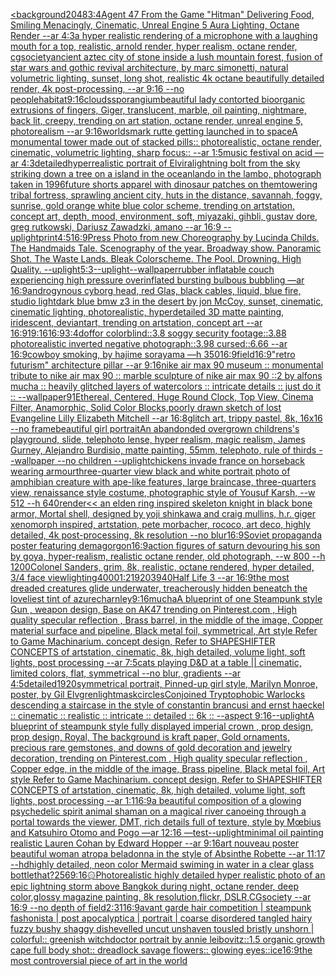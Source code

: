 [<background](https://www.ebank.nz/aiartgenerator?category=%3Cbackground)[2048](https://www.ebank.nz/aiartgenerator?category=2048)[3:4](https://www.ebank.nz/aiartgenerator?category=3%3A4)[Agent 47 From the Game "Hitman" Delivering Food, Smiling Menacingly, Cinematic, Unreal Engine 5 Aura Lighting, Octane Render --ar 4:3](https://www.ebank.nz/aiartgenerator?category=Agent%252047%2520From%2520the%2520Game%2520%22Hitman%22%2520Delivering%2520Food%2C%2520Smiling%2520Menacingly%2C%2520Cinematic%2C%2520Unreal%2520Engine%25205%2520Aura%2520Lighting%2C%2520Octane%2520Render%2520--ar%25204%3A3)[a hyper realistic rendering of a microphone with a laughing mouth for a top, realistic, arnold render, hyper realism, octane render, cgsociety](https://www.ebank.nz/aiartgenerator?category=a%2520hyper%2520realistic%2520rendering%2520of%2520a%2520microphone%2520with%2520a%2520laughing%2520mouth%2520for%2520a%2520top%2C%2520realistic%2C%2520arnold%2520render%2C%2520hyper%2520realism%2C%2520octane%2520render%2C%2520cgsociety)[ancient aztec city of stone inside a lush mountain forest, fusion of star wars and gothic revival architecture, by marc simonetti, natural volumetric lighting, sunset, long shot, realistic 4k octane beautifully detailed render, 4k post-processing, --ar 9:16 --no people](https://www.ebank.nz/aiartgenerator?category=ancient%2520aztec%2520city%2520of%2520stone%2520inside%2520a%2520lush%2520mountain%2520forest%2C%2520fusion%2520of%2520star%2520wars%2520and%2520gothic%2520revival%2520architecture%2C%2520by%2520marc%2520simonetti%2C%2520natural%2520volumetric%2520lighting%2C%2520sunset%2C%2520long%2520shot%2C%2520realistic%25204k%2520octane%2520beautifully%2520detailed%2520render%2C%25204k%2520post-processing%2C%2520--ar%25209%3A16%2520--no%2520people)[habitat](https://www.ebank.nz/aiartgenerator?category=habitat)[9:16](https://www.ebank.nz/aiartgenerator?category=9%3A16)[clouds](https://www.ebank.nz/aiartgenerator?category=clouds)[sporangium](https://www.ebank.nz/aiartgenerator?category=sporangium)[beautiful lady contorted bioorganic extrusions of fingers, Giger, translucent, marble,  oil painting, nightmare, back lit, creepy,  trending on art station, octane render, unreal engine 5, photorealism --ar 9:16](https://www.ebank.nz/aiartgenerator?category=beautiful%2520lady%2520contorted%2520bioorganic%2520extrusions%2520of%2520fingers%2C%2520Giger%2C%2520translucent%2C%2520marble%2C%2520%2520oil%2520painting%2C%2520nightmare%2C%2520back%2520lit%2C%2520creepy%2C%2520%2520trending%2520on%2520art%2520station%2C%2520octane%2520render%2C%2520unreal%2520engine%25205%2C%2520photorealism%2520--ar%25209%3A16)[worlds](https://www.ebank.nz/aiartgenerator?category=worlds)[mark rutte getting launched in to space](https://www.ebank.nz/aiartgenerator?category=mark%2520rutte%2520getting%2520launched%2520in%2520to%2520space)[A monumental tower made out of stacked pills:: photorealistic, octane render, cinematic, volumetric lighting, sharp focus:: --ar 1:5](https://www.ebank.nz/aiartgenerator?category=A%2520monumental%2520tower%2520made%2520out%2520of%2520stacked%2520pills%3A%3A%2520photorealistic%2C%2520octane%2520render%2C%2520cinematic%2C%2520volumetric%2520lighting%2C%2520sharp%2520focus%3A%3A%2520--ar%25201%3A5)[music festival on acid —ar 4:3](https://www.ebank.nz/aiartgenerator?category=music%2520festival%2520on%2520acid%2520%E2%80%94ar%25204%3A3)[detailed](https://www.ebank.nz/aiartgenerator?category=detailed)[hyperrealistic portrait of Elvira](https://www.ebank.nz/aiartgenerator?category=hyperrealistic%2520portrait%2520of%2520Elvira)[lightning bolt from the sky striking down a tree on a island in the ocean](https://www.ebank.nz/aiartgenerator?category=lightning%2520bolt%2520from%2520the%2520sky%2520striking%2520down%2520a%2520tree%2520on%2520a%2520island%2520in%2520the%2520ocean)[lando in the lambo, photograph taken in 1996](https://www.ebank.nz/aiartgenerator?category=lando%2520in%2520the%2520lambo%2C%2520photograph%2520taken%2520in%25201996)[future shorts apparel with dinosaur patches on them](https://www.ebank.nz/aiartgenerator?category=future%2520shorts%2520apparel%2520with%2520dinosaur%2520patches%2520on%2520them)[towering tribal fortress, sprawling ancient city, huts in the distance, savannah, foggy, sunrise, gold orange white blue color scheme, trending on artstation, concept art, depth, mood, environment, soft, miyazaki, gihbli, gustav dore, greg rutkowski, Dariusz Zawadzki, amano --ar 16:9 --uplight](https://www.ebank.nz/aiartgenerator?category=towering%2520tribal%2520fortress%2C%2520sprawling%2520ancient%2520city%2C%2520huts%2520in%2520the%2520distance%2C%2520savannah%2C%2520foggy%2C%2520sunrise%2C%2520gold%2520orange%2520white%2520blue%2520color%2520scheme%2C%2520trending%2520on%2520artstation%2C%2520concept%2520art%2C%2520depth%2C%2520mood%2C%2520environment%2C%2520soft%2C%2520miyazaki%2C%2520gihbli%2C%2520gustav%2520dore%2C%2520greg%2520rutkowski%2C%2520Dariusz%2520Zawadzki%2C%2520amano%2520--ar%252016%3A9%2520--uplight)[print](https://www.ebank.nz/aiartgenerator?category=print)[4:5](https://www.ebank.nz/aiartgenerator?category=4%3A5)[16:9](https://www.ebank.nz/aiartgenerator?category=16%3A9)[Press Photo from new Choreography by Lucinda Childs. The Handmaids Tale. Scenography of the year. Broadway show. Panoramic Shot. The Waste Lands. Bleak Colorscheme. The Pool. Drowning. High Quality. --uplight](https://www.ebank.nz/aiartgenerator?category=Press%2520Photo%2520from%2520new%2520Choreography%2520by%2520Lucinda%2520Childs.%2520The%2520Handmaids%2520Tale.%2520Scenography%2520of%2520the%2520year.%2520Broadway%2520show.%2520Panoramic%2520Shot.%2520The%2520Waste%2520Lands.%2520Bleak%2520Colorscheme.%2520The%2520Pool.%2520Drowning.%2520High%2520Quality.%2520--uplight)[5:3](https://www.ebank.nz/aiartgenerator?category=5%3A3)[--uplight](https://www.ebank.nz/aiartgenerator?category=--uplight)[--wallpaper](https://www.ebank.nz/aiartgenerator?category=--wallpaper)[rubber inflatable couch experiencing high pressure overinflated bursting bulbous bubbling —ar 16:9](https://www.ebank.nz/aiartgenerator?category=rubber%2520inflatable%2520couch%2520experiencing%2520high%2520pressure%2520overinflated%2520bursting%2520bulbous%2520bubbling%2520%E2%80%94ar%252016%3A9)[androgynous cyborg head, red Glas, black cables, liquid, blue fire, studio light](https://www.ebank.nz/aiartgenerator?category=androgynous%2520cyborg%2520head%2C%2520red%2520Glas%2C%2520black%2520cables%2C%2520liquid%2C%2520blue%2520fire%2C%2520studio%2520light)[dark blue bmw z3 in the desert by jon McCoy, sunset, cinematic, cinematic lighting, photorealistic, hyperdetailed 3D matte painting, iridescent, deviantart, trending on artstation, concept art --ar 16:9](https://www.ebank.nz/aiartgenerator?category=dark%2520blue%2520bmw%2520z3%2520in%2520the%2520desert%2520by%2520jon%2520McCoy%2C%2520sunset%2C%2520cinematic%2C%2520cinematic%2520lighting%2C%2520photorealistic%2C%2520hyperdetailed%25203D%2520matte%2520painting%2C%2520iridescent%2C%2520deviantart%2C%2520trending%2520on%2520artstation%2C%2520concept%2520art%2520--ar%252016%3A9)[1](https://www.ebank.nz/aiartgenerator?category=1)[9:16](https://www.ebank.nz/aiartgenerator?category=9%3A16)[16:9](https://www.ebank.nz/aiartgenerator?category=16%3A9)[3:4](https://www.ebank.nz/aiartgenerator?category=3%3A4)[dof](https://www.ebank.nz/aiartgenerator?category=dof)[for colorblind::3.8 soggy security footage::3.88 photorealistic inverted negative photograph::3.98 cursed::6.66 --ar 16:9](https://www.ebank.nz/aiartgenerator?category=for%2520colorblind%3A%3A3.8%2520soggy%2520security%2520footage%3A%3A3.88%2520photorealistic%2520inverted%2520negative%2520photograph%3A%3A3.98%2520cursed%3A%3A6.66%2520--ar%252016%3A9)[cowboy smoking, by hajime sorayama —h 350](https://www.ebank.nz/aiartgenerator?category=cowboy%2520smoking%2C%2520by%2520hajime%2520sorayama%2520%E2%80%94h%2520350)[16:9](https://www.ebank.nz/aiartgenerator?category=16%3A9)[field](https://www.ebank.nz/aiartgenerator?category=field)[16:9](https://www.ebank.nz/aiartgenerator?category=16%3A9)["retro futurism" architecture pillar --ar 9:16](https://www.ebank.nz/aiartgenerator?category=%22retro%2520futurism%22%2520architecture%2520pillar%2520--ar%25209%3A16)[nike air max 90 museum :: monumental tribute to nike air max 90 :: marble sculpture of nike air max 90 ::2 by alfons mucha :: heavily glitched layers of watercolors :: intricate details :: just do it :: --wallpaper](https://www.ebank.nz/aiartgenerator?category=nike%2520air%2520max%252090%2520museum%2520%3A%3A%2520monumental%2520tribute%2520to%2520nike%2520air%2520max%252090%2520%3A%3A%2520marble%2520sculpture%2520of%2520nike%2520air%2520max%252090%2520%3A%3A2%2520by%2520alfons%2520mucha%2520%3A%3A%2520heavily%2520glitched%2520layers%2520of%2520watercolors%2520%3A%3A%2520intricate%2520details%2520%3A%3A%2520just%2520do%2520it%2520%3A%3A%2520--wallpaper)[91](https://www.ebank.nz/aiartgenerator?category=91)[Ethereal, Centered, Huge Round Clock, Top View, Cinema Filter, Anamorphic, Solid Color Blocks,](https://www.ebank.nz/aiartgenerator?category=Ethereal%2C%2520Centered%2C%2520Huge%2520Round%2520Clock%2C%2520Top%2520View%2C%2520Cinema%2520Filter%2C%2520Anamorphic%2C%2520Solid%2520Color%2520Blocks%2C)[poorly drawn sketch of lost Evangeline Lilly Elizabeth Mitchell --ar 16:8](https://www.ebank.nz/aiartgenerator?category=poorly%2520drawn%2520sketch%2520of%2520lost%2520Evangeline%2520Lilly%2520Elizabeth%2520Mitchell%2520--ar%252016%3A8)[glitch art, trippy pastel, 8k, 16x16 --no frame](https://www.ebank.nz/aiartgenerator?category=glitch%2520art%2C%2520trippy%2520pastel%2C%25208k%2C%252016x16%2520--no%2520frame)[beautiful girl portrait](https://www.ebank.nz/aiartgenerator?category=beautiful%2520girl%2520portrait)[An abandonded overgrown childrens's playground, slide, telephoto lense, hyper realism, magic realism, James Gurney, Alejandro Burdisio, matte painting, 55mm, telephoto, rule of thirds --wallpaper --no children --uplight](https://www.ebank.nz/aiartgenerator?category=An%2520abandonded%2520overgrown%2520childrens%27s%2520playground%2C%2520slide%2C%2520telephoto%2520lense%2C%2520hyper%2520realism%2C%2520magic%2520realism%2C%2520James%2520Gurney%2C%2520Alejandro%2520Burdisio%2C%2520matte%2520painting%2C%252055mm%2C%2520telephoto%2C%2520rule%2520of%2520thirds%2520--wallpaper%2520--no%2520children%2520--uplight)[chickens invade france on horseback wearing armour](https://www.ebank.nz/aiartgenerator?category=chickens%2520invade%2520france%2520on%2520horseback%2520wearing%2520armour)[three-quarter view black and white portrait photo of amphibian creature with ape-like features, large braincase, three-quarters view, renaissance style costume, photographic style of Yousuf Karsh, --w 512 --h 640](https://www.ebank.nz/aiartgenerator?category=three-quarter%2520view%2520black%2520and%2520white%2520portrait%2520photo%2520of%2520amphibian%2520creature%2520with%2520ape-like%2520features%2C%2520large%2520braincase%2C%2520three-quarters%2520view%2C%2520renaissance%2520style%2520costume%2C%2520photographic%2520style%2520of%2520Yousuf%2520Karsh%2C%2520--w%2520512%2520--h%2520640)[](https://www.ebank.nz/aiartgenerator?category=)[render](https://www.ebank.nz/aiartgenerator?category=render)[<< an elden ring inspired skeleton knight in black bone armor, Mortal shell, designed by yoji shinkawa and craig mullins, h.r. giger xenomorph inspired, artstation, pete morbacher, rococo, art deco, highly detailed, 4k post-processing, 8k resolution --no blur](https://www.ebank.nz/aiartgenerator?category=%3C%3C%2520an%2520elden%2520ring%2520inspired%2520skeleton%2520knight%2520in%2520black%2520bone%2520armor%2C%2520Mortal%2520shell%2C%2520designed%2520by%2520yoji%2520shinkawa%2520and%2520craig%2520mullins%2C%2520h.r.%2520giger%2520xenomorph%2520inspired%2C%2520artstation%2C%2520pete%2520morbacher%2C%2520rococo%2C%2520art%2520deco%2C%2520highly%2520detailed%2C%25204k%2520post-processing%2C%25208k%2520resolution%2520--no%2520blur)[16:9](https://www.ebank.nz/aiartgenerator?category=16%3A9)[Soviet propaganda poster featuring demagorgon](https://www.ebank.nz/aiartgenerator?category=Soviet%2520propaganda%2520poster%2520featuring%2520demagorgon)[](https://www.ebank.nz/aiartgenerator?category=)[16:9](https://www.ebank.nz/aiartgenerator?category=16%3A9)[action figures of saturn devouring his son by goya, hyper-realism, realistic octane render, old photograph, --w 800 --h 1200](https://www.ebank.nz/aiartgenerator?category=action%2520figures%2520of%2520saturn%2520devouring%2520his%2520son%2520by%2520goya%2C%2520hyper-realism%2C%2520realistic%2520octane%2520render%2C%2520old%2520photograph%2C%2520--w%2520800%2520--h%25201200)[Colonel Sanders, grim, 8k, realistic, octane rendered, hyper detailed, 3/4 face view](https://www.ebank.nz/aiartgenerator?category=Colonel%2520Sanders%2C%2520grim%2C%25208k%2C%2520realistic%2C%2520octane%2520rendered%2C%2520hyper%2520detailed%2C%25203/4%2520face%2520view)[lighting](https://www.ebank.nz/aiartgenerator?category=lighting)[4000](https://www.ebank.nz/aiartgenerator?category=4000)[1:2](https://www.ebank.nz/aiartgenerator?category=1%3A2)[1920](https://www.ebank.nz/aiartgenerator?category=1920)[3940](https://www.ebank.nz/aiartgenerator?category=3940)[Half Life 3 --ar 16:9](https://www.ebank.nz/aiartgenerator?category=Half%2520Life%25203%2520--ar%252016%3A9)[the most dreaded creatures glide underwater, treacherously hidden beneatch the loveliest tint of azure](https://www.ebank.nz/aiartgenerator?category=the%2520most%2520dreaded%2520creatures%2520glide%2520underwater%2C%2520treacherously%2520hidden%2520beneatch%2520the%2520loveliest%2520tint%2520of%2520azure)[charnley](https://www.ebank.nz/aiartgenerator?category=charnley)[9:16](https://www.ebank.nz/aiartgenerator?category=9%3A16)[mucha](https://www.ebank.nz/aiartgenerator?category=mucha)[A blueprint of one Steampunk style Gun , weapon design, Base on AK47 trending on Pinterest.com , High quality specular reflection ,  Brass barrel, in the middle of the image, Copper material surface and pipeline,  Black metal foil, symmetrical,  Art style Refer to Game Machinarium.  concept design, Refer to SHAPESHIFTER CONCEPTS  of artstation, cinematic,  8k, high detailed,  volume light,  soft lights,  post processing    --ar 7:5](https://www.ebank.nz/aiartgenerator?category=A%2520blueprint%2520of%2520one%2520Steampunk%2520style%2520Gun%2520%2C%2520weapon%2520design%2C%2520Base%2520on%2520AK47%2520trending%2520on%2520Pinterest.com%2520%2C%2520High%2520quality%2520specular%2520reflection%2520%2C%2520%2520Brass%2520barrel%2C%2520in%2520the%2520middle%2520of%2520the%2520image%2C%2520Copper%2520material%2520surface%2520and%2520pipeline%2C%2520%2520Black%2520metal%2520foil%2C%2520symmetrical%2C%2520%2520Art%2520style%2520Refer%2520to%2520Game%2520Machinarium.%2520%2520concept%2520design%2C%2520Refer%2520to%2520SHAPESHIFTER%2520CONCEPTS%2520%2520of%2520artstation%2C%2520cinematic%2C%2520%25208k%2C%2520high%2520detailed%2C%2520%2520volume%2520light%2C%2520%2520soft%2520lights%2C%2520%2520post%2520processing%2520%2520%2520%2520--ar%25207%3A5)[cats playing D&D at a table || cinematic, limited colors, flat, symmetrical --no blur, gradients --ar 4:5](https://www.ebank.nz/aiartgenerator?category=cats%2520playing%2520D%26D%2520at%2520a%2520table%2520%7C%7C%2520cinematic%2C%2520limited%2520colors%2C%2520flat%2C%2520symmetrical%2520--no%2520blur%2C%2520gradients%2520--ar%25204%3A5)[detailed](https://www.ebank.nz/aiartgenerator?category=detailed)[1920](https://www.ebank.nz/aiartgenerator?category=1920)[symmetrical portrait, Pinned-up girl style, Marilyn Monroe, poster, by Gil Elvgren](https://www.ebank.nz/aiartgenerator?category=symmetrical%2520portrait%2C%2520Pinned-up%2520girl%2520style%2C%2520Marilyn%2520Monroe%2C%2520poster%2C%2520by%2520Gil%2520Elvgren)[light](https://www.ebank.nz/aiartgenerator?category=light)[mask](https://www.ebank.nz/aiartgenerator?category=mask)[circles](https://www.ebank.nz/aiartgenerator?category=circles)[Conjoined Tryptophobic Warlocks descending a staircase in the style of constantin brancusi and ernst haeckel :: cinematic :: realistic :: intricate :: detailed :: 6k :: --aspect 9:16](https://www.ebank.nz/aiartgenerator?category=Conjoined%2520Tryptophobic%2520Warlocks%2520descending%2520a%2520staircase%2520in%2520the%2520style%2520of%2520constantin%2520brancusi%2520and%2520ernst%2520haeckel%2520%3A%3A%2520cinematic%2520%3A%3A%2520realistic%2520%3A%3A%2520intricate%2520%3A%3A%2520detailed%2520%3A%3A%25206k%2520%3A%3A%2520--aspect%25209%3A16)[--uplight](https://www.ebank.nz/aiartgenerator?category=--uplight)[A blueprint of steampunk style fully displayed imperial crown , prop design, prop design, Royal, The background is kraft paper,  Gold ornaments, precious rare gemstones,  and downs of gold decoration and jewelry decoration,  trending on Pinterest.com  , High quality specular reflection ,  Copper  edge, in the middle of the image, Brass pipeline,  Black metal foil,  Art style Refer to Game Machinarium.  concept design, Refer to SHAPESHIFTER CONCEPTS  of artstation, cinematic,  8k, high detailed,  volume light,  soft lights,  post processing    --ar 1:1](https://www.ebank.nz/aiartgenerator?category=A%2520blueprint%2520of%2520steampunk%2520style%2520fully%2520displayed%2520imperial%2520crown%2520%2C%2520prop%2520design%2C%2520prop%2520design%2C%2520Royal%2C%2520The%2520background%2520is%2520kraft%2520paper%2C%2520%2520Gold%2520ornaments%2C%2520precious%2520rare%2520gemstones%2C%2520%2520and%2520downs%2520of%2520gold%2520decoration%2520and%2520jewelry%2520decoration%2C%2520%2520trending%2520on%2520Pinterest.com%2520%2520%2C%2520High%2520quality%2520specular%2520reflection%2520%2C%2520%2520Copper%2520%2520edge%2C%2520in%2520the%2520middle%2520of%2520the%2520image%2C%2520Brass%2520pipeline%2C%2520%2520Black%2520metal%2520foil%2C%2520%2520Art%2520style%2520Refer%2520to%2520Game%2520Machinarium.%2520%2520concept%2520design%2C%2520Refer%2520to%2520SHAPESHIFTER%2520CONCEPTS%2520%2520of%2520artstation%2C%2520cinematic%2C%2520%25208k%2C%2520high%2520detailed%2C%2520%2520volume%2520light%2C%2520%2520soft%2520lights%2C%2520%2520post%2520processing%2520%2520%2520%2520--ar%25201%3A1)[16:9](https://www.ebank.nz/aiartgenerator?category=16%3A9)[a beautiful composition of a glowing psychedelic spirit animal shaman on a magical river canoeing through a portal towards the viewer, DMT,  rich details full of texture, style by Mœbius and Katsuhiro Otomo and Pogo —ar 12:16 —test](https://www.ebank.nz/aiartgenerator?category=a%2520beautiful%2520composition%2520of%2520a%2520glowing%2520psychedelic%2520spirit%2520animal%2520shaman%2520on%2520a%2520magical%2520river%2520canoeing%2520through%2520a%2520portal%2520towards%2520the%2520viewer%2C%2520DMT%2C%2520%2520rich%2520details%2520full%2520of%2520texture%2C%2520style%2520by%2520M%C5%93bius%2520and%2520Katsuhiro%2520Otomo%2520and%2520Pogo%2520%E2%80%94ar%252012%3A16%2520%E2%80%94test)[--uplight](https://www.ebank.nz/aiartgenerator?category=--uplight)[minimal oil painting realistic Lauren Cohan by Edward Hopper --ar 9:16](https://www.ebank.nz/aiartgenerator?category=minimal%2520oil%2520painting%2520realistic%2520Lauren%2520Cohan%2520by%2520Edward%2520Hopper%2520--ar%25209%3A16)[art nouveau poster beautiful woman atropa beladonna in the style of Absinthe Robette --ar 11:17 --hd](https://www.ebank.nz/aiartgenerator?category=art%2520nouveau%2520poster%2520beautiful%2520woman%2520atropa%2520beladonna%2520in%2520the%2520style%2520of%2520Absinthe%2520Robette%2520--ar%252011%3A17%2520--hd)[highly detailed, neon color Mermaid swiming in water in a  clear glass bottle](https://www.ebank.nz/aiartgenerator?category=highly%2520detailed%2C%2520neon%2520color%2520Mermaid%2520swiming%2520in%2520water%2520in%2520a%2520%2520clear%2520glass%2520bottle)[that?](https://www.ebank.nz/aiartgenerator?category=that%3F)[256](https://www.ebank.nz/aiartgenerator?category=256)[](https://www.ebank.nz/aiartgenerator?category=)[9:16](https://www.ebank.nz/aiartgenerator?category=9%3A16)[۞](https://www.ebank.nz/aiartgenerator?category=%DB%9E)[Photorealistic highly detailed hyper realistic photo of an epic lightning storm above Bangkok during night,  octane render, deep color,glossy magazine painting, 8k resolution,flickr, DSLR,CGsociety  --ar 16:9 --no depth of field](https://www.ebank.nz/aiartgenerator?category=Photorealistic%2520highly%2520detailed%2520hyper%2520realistic%2520photo%2520of%2520an%2520epic%2520lightning%2520storm%2520above%2520Bangkok%2520during%2520night%2C%2520%2520octane%2520render%2C%2520deep%2520color%2Cglossy%2520magazine%2520painting%2C%25208k%2520resolution%2Cflickr%2C%2520DSLR%2CCGsociety%2520%2520--ar%252016%3A9%2520--no%2520depth%2520of%2520field)[2:3](https://www.ebank.nz/aiartgenerator?category=2%3A3)[1](https://www.ebank.nz/aiartgenerator?category=1)[16:9](https://www.ebank.nz/aiartgenerator?category=16%3A9)[avant garde hair competition | steampunk fashonista | post apocalyptica | portrait | coarse disordered tangled hairy fuzzy bushy shaggy dishevelled uncut unshaven tousled bristly unshorn | colorful:: greenish witchdoctor portrait by annie leibovitz::1.5 organic growth cape full body shot:: dreadlock savage flowers:: glowing eyes::](https://www.ebank.nz/aiartgenerator?category=avant%2520garde%2520hair%2520competition%2520%7C%2520steampunk%2520fashonista%2520%7C%2520post%2520apocalyptica%2520%7C%2520portrait%2520%7C%2520coarse%2520disordered%2520tangled%2520hairy%2520fuzzy%2520bushy%2520shaggy%2520dishevelled%2520uncut%2520unshaven%2520tousled%2520bristly%2520unshorn%2520%7C%2520colorful%3A%3A%2520greenish%2520witchdoctor%2520portrait%2520by%2520annie%2520leibovitz%3A%3A1.5%2520organic%2520growth%2520cape%2520full%2520body%2520shot%3A%3A%2520dreadlock%2520savage%2520flowers%3A%3A%2520glowing%2520eyes%3A%3A)[ice](https://www.ebank.nz/aiartgenerator?category=ice)[16:9](https://www.ebank.nz/aiartgenerator?category=16%3A9)[the most controversial piece of art in the world](https://www.ebank.nz/aiartgenerator?category=the%2520most%2520controversial%2520piece%2520of%2520art%2520in%2520the%2520world)